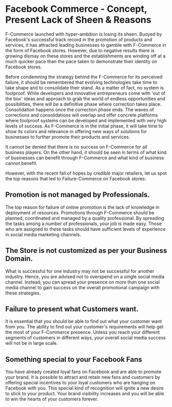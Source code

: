 # Facebook Commerce - Concept, Present Lack of Sheen & Reasons

F-Commerce launched with hyper-ambition is losing its sheen. Buoyed by Facebook's successful track record in the promotion of products and services, it has attracted leading businesses to gamble with F-Commerce in the form of Facebook stores. However, due to negative results there is growing dismay on these stores and the establishments are winding off at a much quicker pace than the pace taken to demonstrate their identity on Facebook stores.

Before condemning the strategy behind the F-Commerce for its perceived failure, it should be remembered that evolving technologies take time to take shape and to consolidate their stand. As a matter of fact, no system is foolproof. While developers and innovative entrepreneurs come with 'out of the box' ideas and approach to grab the world of endless opportunities and possibilities, there will be a definitive phase where correction takes place. Consolidation happens once the correction phase ends. The waves of corrections and consolidations will overlap and offer concrete platforms where foolproof systems can be developed and implemented with very high levels of success. As F-Commerce is in the initial phase, it will take time to show its colors and relevance in offering new ways of solutions for businesses to further promote their products and services.

It cannot be denied that there is no success on F-Commerce for all business players. On the other hand, it should be seen in terms of what kind of businesses can benefit through F-Commerce and what kind of business cannot benefit. 

However, with the recent fall of hopes by credible major retailers, let us spot the top reasons that led to Failure-Commerce on Facebook stores:

## Promotion is not managed by Professionals.

The top reason for failure of online promotion is the lack of knowledge in deployment of resources. Promotions through F-Commerce should be planned, coordinated and managed by a quality professional. By spreading the tasks among a number of professionals, your job is made easy. Those who are assigned to these tasks should have sufficient levels of experience in social media marketing channels. 

## The Store is not customized as per your Business Domain.

What is successful for one industry may not be successful for another industry. Hence, you are advised not to overspend on a single social media channel. Instead, you can spread your presence on more than one social media channel to gain success on the overall promotional campaign with these strategies. 

## Failure to present what Customers want.

It is essential that you should be able to find out what your customer want from you. The ability to find out your customer's requirements will help get the most of your F-Commerce presence. Unless you reach your different segments of customers in different ways, your overall social media success will not be in large scale. 

## Something special to your Facebook Fans

You have already created loyal fans on Facebook and are able to promote your brand. It is possible to attract and retain new fans and customers by offering special incentives to your loyal customers who are hanging on Facebook with you. This special kind of recognition will ignite a new desire to stick to your product. Your brand visibility increases and you will be able to win the hearts of your customers forever.
